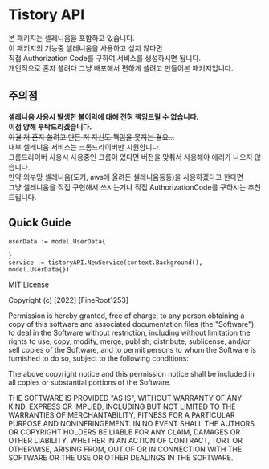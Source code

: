 # Tistory API

본 패키지는 셀레니움을 포함하고 있습니다.  
이 패키지의 기능중 셀레니움을 사용하고 싶지 않다면   
직접 Authorization Code를 구하여 서비스를 생성하시면 됩니다.  
개인적으로 혼자 쓸려다 그냥 배포해서 편하게 쓸려고 만들어본 패키지입니다.

## 주의점
**셀레니움 사용시 발생한 불이익에 대해 전혀 책임드릴 수 없습니다.**  
**이점 양해 부탁드리겠습니다.**  
~~이걸 저 혼자 쓸려고 만든 저 자신도 책임을 못지는 걸요...~~  
내부 셀레니움 서비스는 크롬드라이버만 지원합니다.  
크롬드라이버 사용시 사용중인 크롬이 있다면 버전을 맞춰서 사용해야 에러가 나오지 않습니다.  
만약 외부망 셀레니움(도커, aws에 올려둔 셀레니움등등)을 사용하겠다고 한다면  
그냥 셀레니움을 직접 구현해서 쓰시는거나 직접 AuthorizationCode를 구하시는 추천드립니다. 

## Quick Guide

````
userData := model.UserData{
    
}
service := tistoryAPI.NewService(context.Background(), model.UserData{})
````

MIT License

Copyright (c) [2022] [FineRoot1253]

Permission is hereby granted, free of charge, to any person obtaining a copy
of this software and associated documentation files (the "Software"), to deal
in the Software without restriction, including without limitation the rights
to use, copy, modify, merge, publish, distribute, sublicense, and/or sell
copies of the Software, and to permit persons to whom the Software is
furnished to do so, subject to the following conditions:

The above copyright notice and this permission notice shall be included in all
copies or substantial portions of the Software.

THE SOFTWARE IS PROVIDED "AS IS", WITHOUT WARRANTY OF ANY KIND, EXPRESS OR
IMPLIED, INCLUDING BUT NOT LIMITED TO THE WARRANTIES OF MERCHANTABILITY,
FITNESS FOR A PARTICULAR PURPOSE AND NONINFRINGEMENT. IN NO EVENT SHALL THE
AUTHORS OR COPYRIGHT HOLDERS BE LIABLE FOR ANY CLAIM, DAMAGES OR OTHER
LIABILITY, WHETHER IN AN ACTION OF CONTRACT, TORT OR OTHERWISE, ARISING FROM,
OUT OF OR IN CONNECTION WITH THE SOFTWARE OR THE USE OR OTHER DEALINGS IN THE
SOFTWARE.